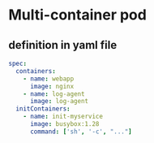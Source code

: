 # Multi-container pod
## definition in yaml file
```yaml
spec:
  containers:
    - name: webapp
      image: nginx
    - name: log-agent
      image: log-agent
  initContainers:
    - name: init-myservice
      image: busybox:1.28
      command: ['sh', '-c', "..."]

```
